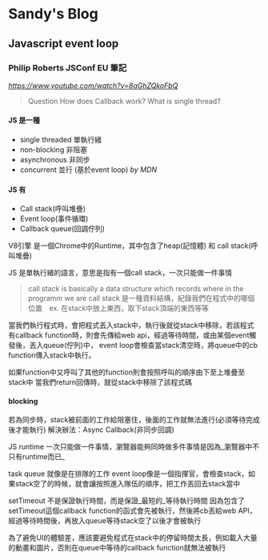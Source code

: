 # Sandy's Blog

## Javascript event loop
### Philip Roberts JSConf EU 筆記
*https://www.youtube.com/watch?v=8aGhZQkoFbQ*
> Question
> How does Callback work?
> What is single thread?

#### JS 是一種
- single threaded 單執行緒
- non-blocking 非阻塞
- asynchronous 非同步
- concurrent 並行 (基於event loop) *by MDN*

#### JS 有
- Call stack(呼叫堆疊)
- Event loop(事件循環)
- Callback queue(回調佇列)

V8引擎 是一個Chrome中的Runtime，其中包含了heap(記憶體) 和 call stack(呼叫堆疊)

JS 是單執行緒的語言，意思是指有一個call stack，一次只能做一件事情
> call stack is basically a data structure which records where in the programm we are
> call stack 是一種資料結構，紀錄我們在程式中的哪個位置　ex. 在stack中放上東西，取下stack頂端的東西等等

當我們執行程式時，會把程式丟入stack中，執行後就從stack中移除，若該程式有callback function時，則會先傳給web api，經過等待時間，或由某個event觸發後，丟入queue(佇列)中，
event loop會檢查當stack清空時，將queue中的cb function傳入stack中執行。

如果function中又呼叫了其他的function則會按照呼叫的順序由下至上堆疊至stack中
當我們return回傳時，就從stack中移除了該程式碼 

#### blocking
若為同步時，stack被前面的工作給阻塞住，後面的工作就無法進行(必須等待完成後才能執行)
解決辦法：Async Callback(非同步回調)

JS runtime 一次只能做一件事情，瀏覽器能夠同時做多件事情是因為_瀏覽器中不只有runtime而已_

task queue 就像是在排隊的工作
event loop像是一個指揮官，會檢查stack，如果stack空了的時候，就會讓按照進入隊伍的順序，把工作丟回去stack當中

setTimeout 不是保證執行時間，而是保證_最短的_等待執行時間
因為包含了setTimeout這個callback function的函式會先被執行，然後將cb丟給web API，經過等待時間後，再放入queue等待stack空了以後才會被執行

為了避免UI的體驗差，應該要避免程式在stack中的停留時間太長，例如載入大量的動畫和圖片，否則在queue中等待的callback function就無法被執行
